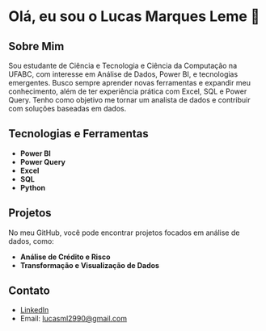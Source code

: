 # Olá, eu sou o Lucas Marques Leme 👋

## Sobre Mim
Sou estudante de Ciência e Tecnologia e Ciência da Computação na UFABC, com interesse em Análise de Dados, Power BI, e tecnologias emergentes. Busco sempre aprender novas ferramentas e expandir meu conhecimento, além de ter experiência prática com Excel, SQL e Power Query. Tenho como objetivo me tornar um analista de dados e contribuir com soluções baseadas em dados.

## Tecnologias e Ferramentas
- **Power BI**
- **Power Query**
- **Excel**
- **SQL**
- **Python**

## Projetos
No meu GitHub, você pode encontrar projetos focados em análise de dados, como:
- **Análise de Crédito e Risco**
- **Transformação e Visualização de Dados**

## Contato
- [LinkedIn](https://www.linkedin.com/in/lucas-marques-leme)
- Email: lucasml2990@gmail.com
